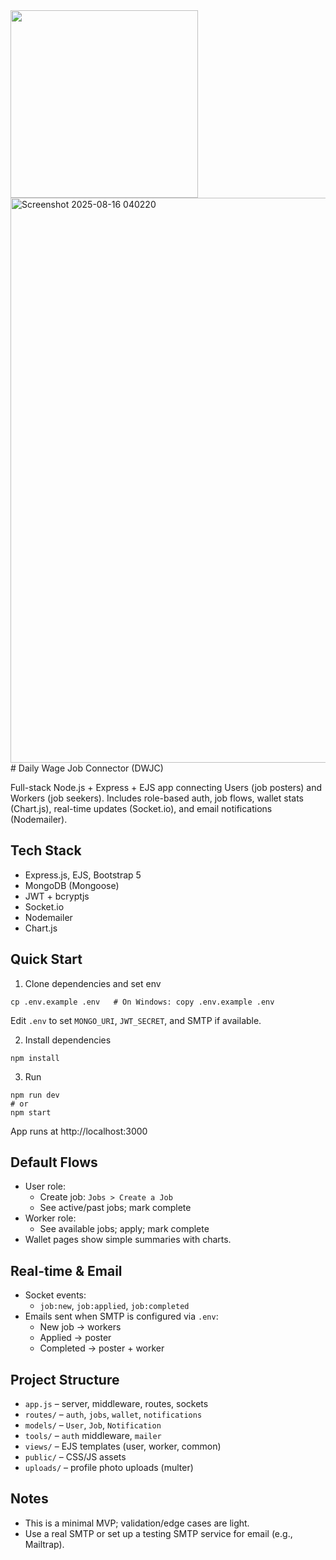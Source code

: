 <img src="/images/Daily-Wage-Job-Connector.jpg" width="300"/>
<img width="1901" height="904" alt="Screenshot 2025-08-16 040220" src="https://github.com/user-attachments/assets/f8c64fcb-c9e9-4650-9195-de67a8ee78d7" />
# Daily Wage Job Connector (DWJC)

Full-stack Node.js + Express + EJS app connecting Users (job posters) and Workers (job seekers). Includes role-based auth, job flows, wallet stats (Chart.js), real-time updates (Socket.io), and email notifications (Nodemailer).

## Tech Stack
- Express.js, EJS, Bootstrap 5
- MongoDB (Mongoose)
- JWT + bcryptjs
- Socket.io
- Nodemailer
- Chart.js

## Quick Start

1. Clone dependencies and set env
```
cp .env.example .env   # On Windows: copy .env.example .env
```
Edit `.env` to set `MONGO_URI`, `JWT_SECRET`, and SMTP if available.

2. Install dependencies
```
npm install
```

3. Run
```
npm run dev
# or
npm start
```

App runs at http://localhost:3000

## Default Flows
- User role:
  - Create job: `Jobs > Create a Job`
  - See active/past jobs; mark complete
- Worker role:
  - See available jobs; apply; mark complete
- Wallet pages show simple summaries with charts.

## Real-time & Email
- Socket events:
  - `job:new`, `job:applied`, `job:completed`
- Emails sent when SMTP is configured via `.env`:
  - New job → workers
  - Applied → poster
  - Completed → poster + worker

## Project Structure
- `app.js` – server, middleware, routes, sockets
- `routes/` – `auth`, `jobs`, `wallet`, `notifications`
- `models/` – `User`, `Job`, `Notification`
- `tools/` – `auth` middleware, `mailer`
- `views/` – EJS templates (user, worker, common)
- `public/` – CSS/JS assets
- `uploads/` – profile photo uploads (multer)

## Notes
- This is a minimal MVP; validation/edge cases are light.
- Use a real SMTP or set up a testing SMTP service for email (e.g., Mailtrap).
